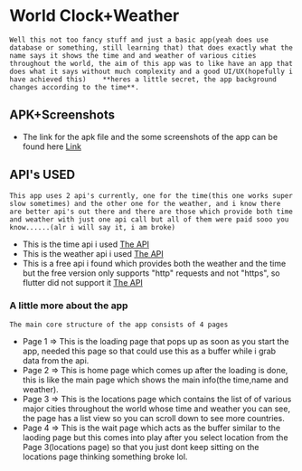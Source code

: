# World Clock+Weather

`Well this not too fancy stuff and just a basic app(yeah does use database or something, still learning that) that does exactly what the name says it shows the time and and weather of various cities throughout the world, the aim of this app was to like have an app that does what it says without much complexity and a good UI/UX(hopefully i have achieved this)    **heres a little secret, the app background changes according to the time**.`

## APK+Screenshots
+ The link for the apk file and the some screenshots of the app can be found here [Link](https://drive.google.com/drive/folders/1hLsH910utFAyXKvFFu1Bx8KID00DR6aQ?usp=sharing)

## API's USED
`This app uses 2 api's currently, one for the time(this one works super slow sometimes) and the other one for the weather, and i know there are better api's out there and there are those which provide both time and weather with just one api call but all of them were paid sooo you know......(alr i will say it, i am broke)`
+ This is the time api i used  [The API](http://worldtimeapi.org/)
+ This is the weather api i used  [The API](https://openweathermap.org/current)
+ This is a free api i found which provides both the weather and the time but the free version only supports "http" requests and not "https", so flutter did not support it  [The API](https://weatherstack.com/)

### A little more about the app
`The main core structure of the app consists of 4 pages`
+ Page 1 => This is the loading page that pops up as soon as you start the app, needed this page so that could use this as a buffer while i grab data from the api.
+ Page 2 => This is home page which comes up after the loading is done, this is like the main page which shows the main info(the time,name and weather).
+ Page 3 => This is the locations page which contains the list of of various major cities throughout the world whose time and weather you can see, the page has a list view so you can scroll down to see more countries.
+ Page 4 => This is the wait page which acts as the buffer similar to the laoding page but this comes into play after you select location from the Page 3(locations page) so that you just dont keep sitting on the locations page thinking something broke lol.

